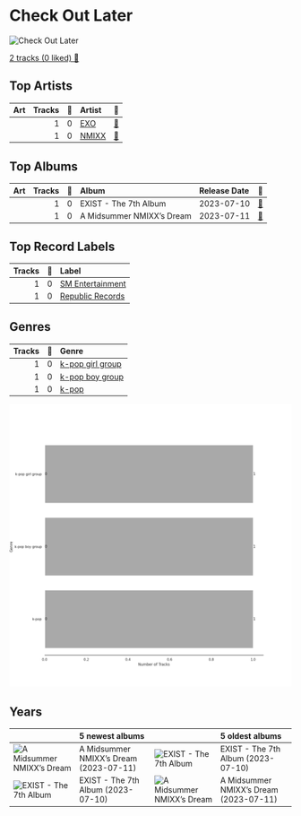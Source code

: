 # Check Out Later


<img src="https://i.scdn.co/image/ab67616d0000b273de5d7fcc7c044c9813e99b33" alt="Check Out Later" width="100" />

[2 tracks (0 liked) 🔗](https://open.spotify.com/playlist/2FgMW8NMJOZgvHtvDOWBCe)

## Top Artists

| Art | Tracks | 💚 | Artist | 🔗 |
|:---|---:|---:|:---|:---|
| <img src="https://i.scdn.co/image/ab6761610000e5ebaf3c4b988a6fef40843cdc83" alt="" width="50" /> | 1 | 0 | [EXO](../../artists/exo/overview.md) | [🔗](https://open.spotify.com/artist/3cjEqqelV9zb4BYE3qDQ4O) |
| <img src="https://i.scdn.co/image/ab6761610000e5eba46dc35ed455fe61dc231dca" alt="" width="50" /> | 1 | 0 | [NMIXX](../../artists/nmixx/overview.md) | [🔗](https://open.spotify.com/artist/28ot3wh4oNmoFOdVajibBl) |





## Top Albums

| Art | Tracks | 💚 | Album | Release Date | 🔗 |
|:---|---:|---:|:---|:---|:---|
| <img src="https://i.scdn.co/image/ab67616d0000b2730be5467d9b60d8f46af0e388" alt="" width="50" /> | 1 | 0 | EXIST - The 7th Album | 2023-07-10 | [🔗](https://open.spotify.com/album/4qMcBYh4ZlwDeb7vfgZO61) |
| <img src="https://i.scdn.co/image/ab67616d0000b273de5d7fcc7c044c9813e99b33" alt="" width="50" /> | 1 | 0 | A Midsummer NMIXX’s Dream | 2023-07-11 | [🔗](https://open.spotify.com/album/0OM5hpJTbDQtetg6TQCOke) |



## Top Record Labels

| Tracks | 💚 | Label |
|---:|---:|:---|
| 1 | 0 | [SM Entertainment](../../labels/sm_entertainment/overview.md) |
| 1 | 0 | [Republic Records](../../labels/republic_records/overview.md) |



## Genres

| Tracks | 💚 | Genre |
|---:|---:|:---|
| 1 | 0 | [k-pop girl group](../../genres/k_pop_girl_group/overview.md) |
| 1 | 0 | [k-pop boy group](../../genres/k_pop_boy_group/overview.md) |
| 1 | 0 | [k-pop](../../genres/k_pop/overview.md) |

![Bar chart of top 3 genres](../../images/playlists/check_out_later/genres.png)

## Years





| ​ | 5 newest albums | ​​ | 5 oldest albums |
|:---|:---|:---|:---|
| <img src="https://i.scdn.co/image/ab67616d0000b273de5d7fcc7c044c9813e99b33" alt="A Midsummer NMIXX’s Dream" width="50" /> | A Midsummer NMIXX’s Dream (2023-07-11) | <img src="https://i.scdn.co/image/ab67616d0000b2730be5467d9b60d8f46af0e388" alt="EXIST - The 7th Album" width="50" /> | EXIST - The 7th Album (2023-07-10) |
| <img src="https://i.scdn.co/image/ab67616d0000b2730be5467d9b60d8f46af0e388" alt="EXIST - The 7th Album" width="50" /> | EXIST - The 7th Album (2023-07-10) | <img src="https://i.scdn.co/image/ab67616d0000b273de5d7fcc7c044c9813e99b33" alt="A Midsummer NMIXX’s Dream" width="50" /> | A Midsummer NMIXX’s Dream (2023-07-11) |